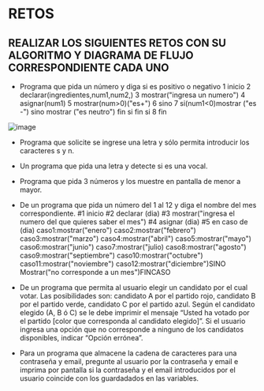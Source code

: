 # RETOS
## REALIZAR LOS SIGUIENTES RETOS CON SU ALGORITMO Y DIAGRAMA DE FLUJO CORRESPONDIENTE CADA UNO 

* Programa que pida un número y diga si es positivo o negativo
1 inicio
2 declarar(ingredientes,num1,num2,)
3 mostrar("ingresa un numero")
4 asignar(num1)
5 mostrar(num>0)("es+")
6 sino 
7 si(num1<0)mostrar ("es -")
sino mostrar ("es neutro")
fin si 
fin si 
8 fin

![image](https://user-images.githubusercontent.com/101213081/159143443-c30ecc4f-8751-4850-982e-37740b0c8818.png)

 

* Programa que solicite se ingrese una letra y sólo permita introducir los caracteres s y n.
* Un programa que pida una letra y detecte si es una vocal. 
* Programa que pida 3 números y los muestre en pantalla de menor a mayor.  
* De un programa que pida un número del 1 al 12 y diga el nombre del mes correspondiente.
#1 inicio 
#2 declarar (dia)
#3 mostrar("ingresa el numero del que quieres saber el mes")
#4 asignar (dia)
#5  en caso de (dia)
caso1:mostrar("enero")
caso2:mostrar("febrero")
caso3:mostrar("marzo")
caso4:mostrar("abril")
caso5:mostrar("mayo")
caso6:mostrar("junio")
caso7:mostrar("julio)
caso8:mostrar("agosto")
caso9:mostrar("septiembre")
caso10:mostrar("octubre")
caso11:mostrar("noviembre")
caso12:mostrar("diciembre")SINO Mostrar("no corresponde a un mes")FINCASO







* De un programa que permita al usuario elegir un candidato por el cual votar. Las posibilidades son: candidato A por el partido rojo, candidato B por el partido verde, candidato C por el partido azul. Según el candidato elegido (A, B ó C) se le debe imprimir el mensaje “Usted ha votado por el partido [color que corresponda al candidato elegido]”. Si el usuario ingresa una opción que no corresponde a ninguno de los candidatos disponibles, indicar “Opción errónea”.
* Para un programa que almacene la cadena de caracteres para una contraseña y email, pregunte al usuario por la contraseña y email e imprima por pantalla si la contraseña y el email introducidos por el usuario coincide con los guardadados en las variables.

